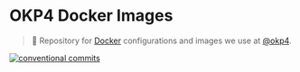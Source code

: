 # OKP4 Docker Images

> 🐳 Repository for [Docker](https://www.docker.com/what-docker) configurations and images we use at [@okp4](okp4.com).

[![conventional commits](https://img.shields.io/badge/Conventional%20Commits-1.0.0-yellow.svg)](https://conventionalcommits.org)

